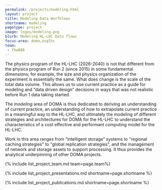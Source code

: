 ```yaml
---
permalink: /projects/modeling.html
layout: project
title: Modeling Data Worfklows
shortname: modeling
pagetype: project
image: logos/modeling.png
blurb: Modeling HL-LHC Data flows
focus-area: doma,osglhc
team:
 - fkw888
---
```


The physics program of the HL-LHC (2026-2040) is not that different
from the physics program of Run 2 (since 2015) in some fundamental
dimensions; for example, the size and physics organization of the
experiment is essentially the same. What does change is the scale
of the total data volume. This allows us to use current practice as
a guide for modeling and “data driven design” decisions in ways that
was not realistic before Run 1 data taking started.

The _modeling_ area of DOMA is thus dedicated to deriving an understanding
of current practice, an understanding of how to extrapolate current practice
in a meaningful way to the HL-LHC, and ultimately the modeling of different
strategies and architectures for DOMA for the HL-LHC to understand the
characteristics of a cost effective and performant computing model 
for the HL-LHC.

Work in this area ranges from “intelligent storage” systems to "regional
caching strategies" to "global replication strategies", and the management
of network and storage assets to support processing. It thus provides the
analytical underpinning of other DOMA projects.


{% include list_project_team.md team=page.team%}

{% include list_project_presentations.md shortname=page.shortname %}

{% include list_project_publications.md shortname=page.shortname %}
